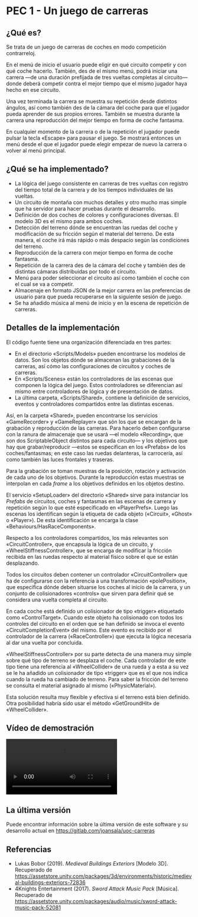 PEC 1 - Un juego de carreras
============================

¿Qué es?
--------

Se trata de un juego de carreras de coches en modo competición contrarreloj.

En el menú de inicio el usuario puede eligir en qué circuito competir y con qué
coche hacerlo. También, des de el mismo menú, podrá iniciar una carrera —de una
duración prefijada de tres vueltas completas al circuito— donde deberá competir
contra el mejor tiempo que el mismo jugador haya hecho en ese circuito.

Una vez terminada la carrera se muestra su repetición desde distintos ángulos,
así como también des de la cámara del coche para que el jugador pueda aprender
de sus propios errores. También se muestra durante la carrera una reproducción
del mejor tiempo en forma de coche fantasma.

En cualquier momento de la carrera o de la repetición el jugador puede pulsar la
tecla «Escape» para pausar el juego. Se mostrará entonces un menú desde el que
el jugador puede elegir empezar de nuevo la carrera o volver al menú principal.

¿Qué se ha implementado?
------------------------

* La lógica del juego consistente en carreras de tres vueltas con registro del
  tiempo total de la carrera y de los tiempos individuales de las vueltas.
* Un circuito de montaña con muchos detalles y otro mucho mas simple que ha
  servidor para hacer pruebas durante el desarrollo.
* Definición de dos coches de colores y configuraciones diversas. El modelo
  3D es el mismo para ambos coches.
* Detección del terreno dónde se encuentran las ruedas del coche y modificación
  de su fricción según el material del terreno. De esta manera, el coche irá
  más rápido o más despacio según las condiciones del terreno.
* Reproducción de la carrera con mejor tiempo en forma de coche fantasma.
* Repetición de la carrera des de la cámara del coche y también des de distintas
  cámaras distribuidas por todo el circuito.
* Menú para poder seleccionar el circuito así como también el coche con el cual
  se va a competir.
* Almacenaje en formato JSON de la mejor carrera en las preferencias de usuario
  para que pueda recuperarse en la siguiente sesión de juego.
* Se ha añadido música al menú de inicio y en la escena de repetición de carreras.

Detalles de la implementación
-----------------------------

El código fuente tiene una organización diferenciada en tres partes:

* En el directorio «Scripts/Models» pueden encontrarse los modelos de datos.
  Son los objetos dónde se almacenan las grabaciones de la carreras, así cómo
  las configuraciones de circuitos y coches de carreras.
* En «Scripts/Scenes» están los controladores de las escenas que componen la
  lógica del juego. Estos controladores se diferencian así mismo entre
  controladores de lógica y de presentación de datos.
* La última carpeta, «Scripts/Shared», contiene la definición de servicios,
  eventos y controladores compartidos entre las distintas escenas.

Así, en la carpeta «Shared», pueden encontrarse los servicios «GameRecorder» y
«GameReplayer» que són los que se encargan de la grabación y reproducción de las
carreras. Para hacerlo deben configurarse con la ranura de almacenaje que se
usará —el modelo «Recording», que son dos ScriptableObject distintos para cada
circuito— y los objetivos que hay que grabar/reproducir —estos se especifican
en los «Prefabs» de los coches/fantasmas; en este caso las ruedas delanteras,
la carrocería, así como también las luces frontales y traseras.

Para la grabación se toman muestras de la posición, rotación y activación de
cada uno de los objetivos. Durante la reproducción estas muestras se interpolan
en cada _frame_ a los objetivos definidos en los objetos destino.

El servicio «SetupLoader» del directorio «Shared» sirve para instanciar los
_Prefabs_ de circuitos, coches y fantasmas en las escenas de carrera y repetición
según lo que esté especificado en «PlayerPrefs». Luego las escenas los identifican
según la etiqueta de cada objeto («Circuit», «Ghost» o «Player»). De esta
identificación se encarga la clase «Behaviours/HasRaceComponents».

Respecto a los controladores compartidos, los más relevantes son «CircuitController»,
que encapsula la lógica de un circuito, y «WheelStiffnessController», que se encarga
de modificar la fricción recibida en las ruedas respecto al material físico sobre el
que se están desplazando.

Todos los circuitos deben contener un controlador «CircuitController» que ha de
configurarse con la referencia a una transformación «polePosition», que especifica
dónde deben situarse los coches al inicio de la carrera, y un conjunto de
colisionadores «controls» que sirven para definir qué se considera una vuelta
completa al circuito.

En cada coche está definido un colisionador de tipo «trigger» etiquetado como «ControlTarget». Cuando este objeto ha colisionado con todos los controles del
circuito en el orden que se han definido se invoca el evento «CircuitCompletionEvent»
del mismo. Este evento es recibido por el controlador de la carrera («RaceController»)
que ejecuta la lógica necesaria al dar una vuelta por concluida.

«WheelStiffnessController» por su parte detecta de una manera muy simple sobre
qué tipo de terreno se desplaza el coche. Cada controlador de este tipo tiene
una referencia al «WheelCollider» de una rueda y a esta a su vez se le ha
añadido un colisionador de tipo «trigger» que es el que nos indica cuando la
rueda ha cambiado de terreno. Para saber la fricción del terreno se consulta
el material asignado al mismo («PhysicMaterial»).

Esta solución resulta muy flexible y efectiva si el terreno está bien definido.
Otra posibilidad habría sido usar el método «GetGroundHit» de «WheelCollider».

Vídeo de demostración
---------------------

![Demo](Demos/demo.webm)

La última versión
-----------------

Puede encontrar información sobre la última versión de este software y su
desarrollo actual en https://gitlab.com/joansala/uoc-carreras

Referencias
-----------

* Lukas Bobor (2019). _Medieval Buildings Exteriors_ [Modelo 3D].
Recuperado de https://assetstore.unity.com/packages/3d/environments/historic/medieval-buildings-exteriors-72836
* 4Knights Entertainment (2017). _Sword Attack Music Pack_ [Música]. Recuperado de https://assetstore.unity.com/packages/audio/music/sword-attack-music-pack-52081
